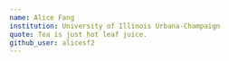 ```yaml
---
name: Alice Fang
institution: University of Illinois Urbana-Champaign
quote: Tea is just hot leaf juice.
github_user: alicesf2
---
```

